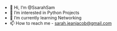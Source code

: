 - 👋 Hi, I’m @SsarahSam
- 👀 I’m interested in Python Projects
- 🌱 I’m currently learning Networking
- 📫 How to reach me - sarah.jeanjacob@gmail.com

<!---
SsarahSam/SsarahSam is a ✨ special ✨ repository because its `README.md` (this file) appears on your GitHub profile.
You can click the Preview link to take a look at your changes.
--->
